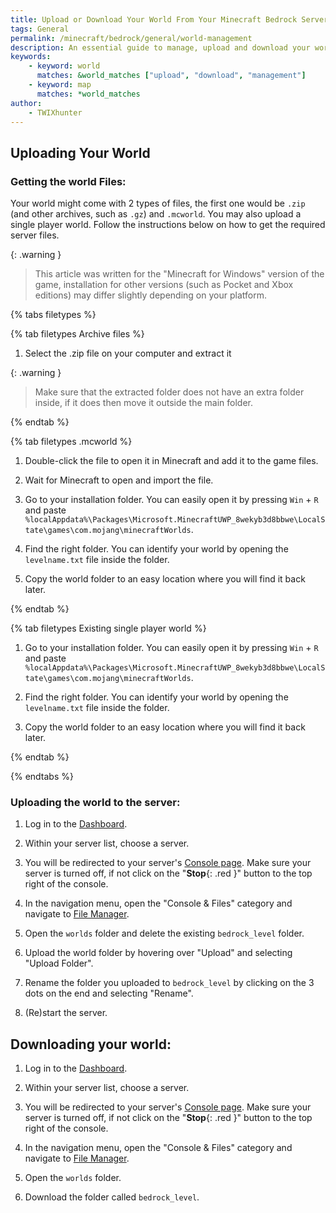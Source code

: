```yaml
---
title: Upload or Download Your World From Your Minecraft Bedrock Server
tags: General
permalink: /minecraft/bedrock/general/world-management
description: An essential guide to manage, upload and download your world to and from your server.
keywords:
    - keyword: world
      matches: &world_matches ["upload", "download", "management"]
    - keyword: map
      matches: *world_matches
author:
    - TWIXhunter
---
```

## Uploading Your World

### Getting the world Files:
Your world might come with 2 types of files, the first one would be `.zip` (and other archives, such as `.gz`) and `.mcworld`. You may also upload a single player world.
Follow the instructions below on how to get the required server files.

{: .warning }
> This article was written for the "Minecraft for Windows" version of the game, installation for other versions (such as Pocket and Xbox editions) may differ slightly depending on your platform.

{% tabs filetypes %}


{% tab filetypes  Archive files %}

1. Select the .zip file on your computer and extract it

{: .warning }
> Make sure that the extracted folder does not have an extra folder inside, if it does then move it outside the main folder. 

{% endtab %}


{% tab filetypes .mcworld %}

1. Double-click the file to open it in Minecraft and add it to the game files.

2. Wait for Minecraft to open and import the file.

3. Go to your installation folder. You can easily open it by pressing `Win` + `R` and paste `%localAppdata%\Packages\Microsoft.MinecraftUWP_8wekyb3d8bbwe\LocalState\games\com.mojang\minecraftWorlds`.

4. Find the right folder. You can identify your world by opening the `levelname.txt` file inside the folder.

5. Copy the world folder to an easy location where you will find it back later.

{% endtab %}



{% tab filetypes Existing single player world %}

1. Go to your installation folder. You can easily open it by pressing `Win` + `R` and paste `%localAppdata%\Packages\Microsoft.MinecraftUWP_8wekyb3d8bbwe\LocalState\games\com.mojang\minecraftWorlds`.

2. Find the right folder. You can identify your world by opening the `levelname.txt` file inside the folder.

3. Copy the world folder to an easy location where you will find it back later.

{% endtab %}


{% endtabs %}


### Uploading the world to the server:

1. Log in to the [Dashboard](https://client.falixnodes.net/).

2. Within your server list, choose a server.

3. You will be redirected to your server's [Console page](https://client.falixnodes.net/server/console). Make sure your server is turned off, if not click on the "**Stop**{: .red }" button to the top right of the console.

4. In the navigation menu, open the "Console & Files" category and navigate to [File Manager](https://client.falixnodes.net/server/filemanager).

5. Open the `worlds` folder and delete the existing `bedrock_level` folder.

6. Upload the world folder by hovering over "Upload" and selecting "Upload Folder".

7. Rename the folder you uploaded to `bedrock_level` by clicking on the 3 dots on the end and selecting "Rename".

8. (Re)start the server.

## Downloading your world:

1. Log in to the [Dashboard](https://client.falixnodes.net/).

2. Within your server list, choose a server.

3. You will be redirected to your server's [Console page](https://client.falixnodes.net/server/console). Make sure your server is turned off, if not click on the "**Stop**{: .red }" button to the top right of the console.

4. In the navigation menu, open the "Console & Files" category and navigate to [File Manager](https://client.falixnodes.net/server/filemanager).

5. Open the `worlds` folder.

6. Download the folder called `bedrock_level`.
